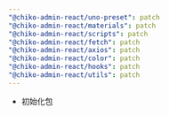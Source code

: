 ```yaml
---
"@chiko-admin-react/uno-preset": patch
"@chiko-admin-react/materials": patch
"@chiko-admin-react/scripts": patch
"@chiko-admin-react/fetch": patch
"@chiko-admin-react/axios": patch
"@chiko-admin-react/color": patch
"@chiko-admin-react/hooks": patch
"@chiko-admin-react/utils": patch
---
```


- 初始化包
